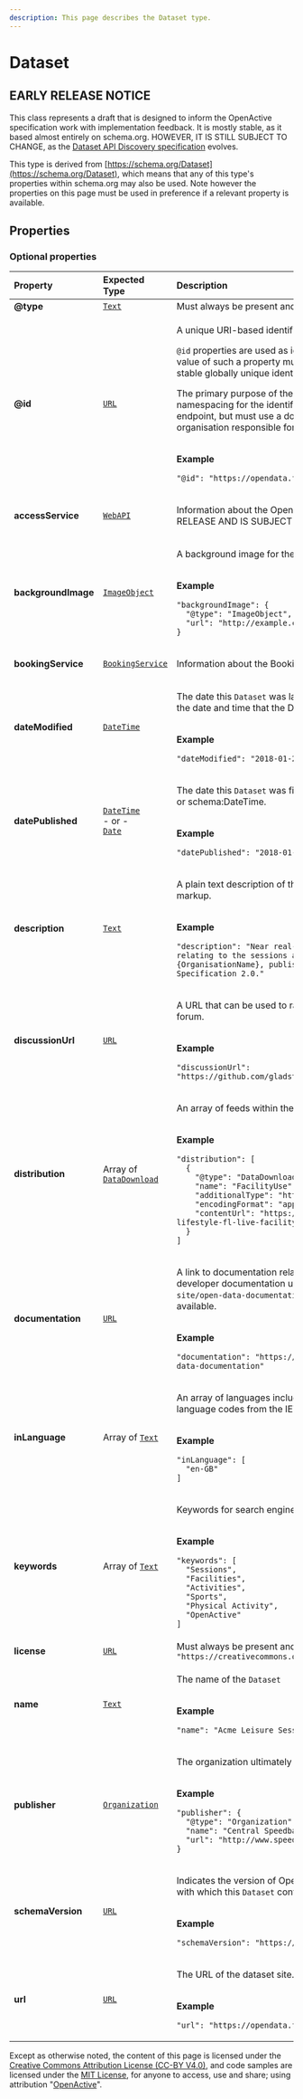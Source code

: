 ```yaml
---
description: This page describes the Dataset type.
---
```


# Dataset

## **EARLY RELEASE NOTICE**
This class represents a draft that is designed to inform the OpenActive specification work with implementation feedback. It is mostly stable, as it based almost entirely on schema.org.
HOWEVER, IT IS STILL SUBJECT TO CHANGE, as the [Dataset API Discovery specification](https://openactive.io/dataset-api-discovery/EditorsDraft/) evolves.

This type is derived from [https://schema.org/Dataset](https://schema.org/Dataset), which means that any of this type's properties within schema.org may also be used. Note however the properties on this page must be used in preference if a relevant property is available.

## **Properties**

### **Optional properties**
    
<table>
  <thead>
    <tr>
      <th style="text-align:left">Property</th>
      <th style="text-align:left">Expected Type</th>
      <th style="text-align:left">Description</th>
    </tr>
  </thead>
  <tbody>
    <tr>
      <td style="text-align:left"><b>@type</b></td>
      <td style="text-align:left">
        <a href="https://schema.org/Text"><code>Text</code></a>
      </td>
      <td style="text-align:left">
        Must always be present and set to <code>"@type": "Dataset"</code>
      </td>
    </tr>
    <tr>
      <td style="text-align:left"><b>@id</b></td>
      <td style="text-align:left">
        <a href="https://schema.org/URL"><code>URL</code></a>
      </td>
      <td style="text-align:left">
        <p>A unique URI-based identifier for the record.</p><p><code>@id</code> properties are used as identifiers for compatibility with JSON-LD. The value of such a property must always be an absolute URI that provides a stable globally unique identifier for the resource, as described in <a href="https://tools.ietf.org/html/rfc3986">RFC3986</a>.</p><p>The primary purpose of the URI format in this context is to provide natural namespacing for the identifier. Hence, the URI itself may not resolve to a valid endpoint, but must use a domain name controlled by the resource owner (the organisation responsible for the OpenActive open data feed).</p><p></br><b>Example</b></p><p><code>"@id": "https://opendata.fusion-lifestyle.com/OpenActive/"</code></p>
      </td>
    </tr>
    <tr>
      <td style="text-align:left"><b>accessService</b></td>
      <td style="text-align:left">
        <a href="https://developer.openactive.io/data-model/types/webapi"><code>WebAPI</code></a>
      </td>
      <td style="text-align:left">
        <p>Information about the Open Booking API. Note this property is in EARLY RELEASE AND IS SUBJECT TO CHANGE.</p>
      </td>
    </tr>
    <tr>
      <td style="text-align:left"><b>backgroundImage</b></td>
      <td style="text-align:left">
        <a href="https://developer.openactive.io/data-model/types/imageobject"><code>ImageObject</code></a>
      </td>
      <td style="text-align:left">
        <p>A background image for the <code>Dataset</code>.</p><p></br><b>Example</b></p><p><code>"backgroundImage": {<br/>&nbsp;&nbsp;&quot;@type&quot;:&nbsp;&quot;ImageObject&quot;,<br/>&nbsp;&nbsp;&quot;url&quot;:&nbsp;&quot;http://example.com/static/image/speedball_large.jpg&quot;<br/>}</code></p>
      </td>
    </tr>
    <tr>
      <td style="text-align:left"><b>bookingService</b></td>
      <td style="text-align:left">
        <a href="https://developer.openactive.io/data-model/types/bookingservice"><code>BookingService</code></a>
      </td>
      <td style="text-align:left">
        <p>Information about the Booking System or publishing platform</p>
      </td>
    </tr>
    <tr>
      <td style="text-align:left"><b>dateModified</b></td>
      <td style="text-align:left">
        <a href="https://schema.org/DateTime"><code>DateTime</code></a>
      </td>
      <td style="text-align:left">
        <p>The date this <code>Dataset</code> was last updated. For RPDE feeds this may simply be the date and time that the Dataset Site was rendered, which may be cached.</p><p></br><b>Example</b></p><p><code>"dateModified": "2018-01-27T12:00:00Z"</code></p>
      </td>
    </tr>
    <tr>
      <td style="text-align:left"><b>datePublished</b></td>
      <td style="text-align:left">
        <a href="https://schema.org/DateTime"><code>DateTime</code></a><br/> - or - <br/><a href="https://schema.org/Date"><code>Date</code></a>
      </td>
      <td style="text-align:left">
        <p>The date this <code>Dataset</code> was first published. Can be specified as a schema:Date or schema:DateTime.</p><p></br><b>Example</b></p><p><code>"datePublished": "2018-01-27T12:00:00Z"</code></p>
      </td>
    </tr>
    <tr>
      <td style="text-align:left"><b>description</b></td>
      <td style="text-align:left">
        <a href="https://schema.org/Text"><code>Text</code></a>
      </td>
      <td style="text-align:left">
        <p>A plain text description of the <code>Dataset</code>, which must not include HTML or other markup.</p><p></br><b>Example</b></p><p><code>"description": "Near real-time availability and rich descriptions relating to the sessions and facilities available from {OrganisationName}, published using the OpenActive Modelling Specification 2.0."</code></p>
      </td>
    </tr>
    <tr>
      <td style="text-align:left"><b>discussionUrl</b></td>
      <td style="text-align:left">
        <a href="https://schema.org/URL"><code>URL</code></a>
      </td>
      <td style="text-align:left">
        <p>A URL that can be used to raise issues related to the <code>Dataset</code> via a public forum.</p><p></br><b>Example</b></p><p><code>"discussionUrl": "https://github.com/gladstonemrm/FusionLifestyle/issues"</code></p>
      </td>
    </tr>
    <tr>
      <td style="text-align:left"><b>distribution</b></td>
      <td style="text-align:left">
        Array of <a href="https://developer.openactive.io/data-model/types/datadownload"><code>DataDownload</code></a>
      </td>
      <td style="text-align:left">
        <p>An array of feeds within the dataset</p><p></br><b>Example</b></p><p><code>"distribution": [<br/>&nbsp;&nbsp;{<br/>&nbsp;&nbsp;&nbsp;&nbsp;&quot;@type&quot;:&nbsp;&quot;DataDownload&quot;,<br/>&nbsp;&nbsp;&nbsp;&nbsp;&quot;name&quot;:&nbsp;&quot;FacilityUse&quot;,<br/>&nbsp;&nbsp;&nbsp;&nbsp;&quot;additionalType&quot;:&nbsp;&quot;https://openactive.io/FacilityUse&quot;,<br/>&nbsp;&nbsp;&nbsp;&nbsp;&quot;encodingFormat&quot;:&nbsp;&quot;application/vnd.openactive.rpde+json;&nbsp;version=1&quot;,<br/>&nbsp;&nbsp;&nbsp;&nbsp;&quot;contentUrl&quot;:&nbsp;&quot;https://opendata.leisurecloud.live/api/feeds/fusion-lifestyle-fl-live-facility-uses&quot;<br/>&nbsp;&nbsp;}<br/>]</code></p>
      </td>
    </tr>
    <tr>
      <td style="text-align:left"><b>documentation</b></td>
      <td style="text-align:left">
        <a href="https://schema.org/URL"><code>URL</code></a>
      </td>
      <td style="text-align:left">
        <p>A link to documentation related to the <code>Dataset</code>, or a link to the OpenActive developer documentation using <code>https://permalink.openactive.io/dataset-site/open-data-documentation</code> if no Dataset-specific documentation is available.</p><p></br><b>Example</b></p><p><code>"documentation": "https://permalink.openactive.io/dataset-site/open-data-documentation"</code></p>
      </td>
    </tr>
    <tr>
      <td style="text-align:left"><b>inLanguage</b></td>
      <td style="text-align:left">
        Array of <a href="https://schema.org/Text"><code>Text</code></a>
      </td>
      <td style="text-align:left">
        <p>An array of languages included in the Dataset's content. Please use one of the language codes from the IETF BCP 47 standard.</p><p></br><b>Example</b></p><p><code>"inLanguage": [<br/>&nbsp;&nbsp;&quot;en-GB&quot;<br/>]</code></p>
      </td>
    </tr>
    <tr>
      <td style="text-align:left"><b>keywords</b></td>
      <td style="text-align:left">
        Array of <a href="https://schema.org/Text"><code>Text</code></a>
      </td>
      <td style="text-align:left">
        <p>Keywords for search engine optimisation</p><p></br><b>Example</b></p><p><code>"keywords": [<br/>&nbsp;&nbsp;&quot;Sessions&quot;,<br/>&nbsp;&nbsp;&quot;Facilities&quot;,<br/>&nbsp;&nbsp;&quot;Activities&quot;,<br/>&nbsp;&nbsp;&quot;Sports&quot;,<br/>&nbsp;&nbsp;&quot;Physical&nbsp;Activity&quot;,<br/>&nbsp;&nbsp;&quot;OpenActive&quot;<br/>]</code></p>
      </td>
    </tr>
    <tr>
      <td style="text-align:left"><b>license</b></td>
      <td style="text-align:left">
        <a href="https://schema.org/URL"><code>URL</code></a>
      </td>
      <td style="text-align:left">
        Must always be present and set to <code>"license": "https://creativecommons.org/licenses/by/4.0/"</code>
      </td>
    </tr>
    <tr>
      <td style="text-align:left"><b>name</b></td>
      <td style="text-align:left">
        <a href="https://schema.org/Text"><code>Text</code></a>
      </td>
      <td style="text-align:left">
        <p>The name of the <code>Dataset</code></p><p></br><b>Example</b></p><p><code>"name": "Acme Leisure Sessions and Facilities"</code></p>
      </td>
    </tr>
    <tr>
      <td style="text-align:left"><b>publisher</b></td>
      <td style="text-align:left">
        <a href="https://developer.openactive.io/data-model/types/organization"><code>Organization</code></a>
      </td>
      <td style="text-align:left">
        <p>The organization ultimately responsible for this <code>Dataset</code>.</p><p></br><b>Example</b></p><p><code>"publisher": {<br/>&nbsp;&nbsp;&quot;@type&quot;:&nbsp;&quot;Organization&quot;,<br/>&nbsp;&nbsp;&quot;name&quot;:&nbsp;&quot;Central&nbsp;Speedball&nbsp;Association&quot;,<br/>&nbsp;&nbsp;&quot;url&quot;:&nbsp;&quot;http://www.speedball-world.com&quot;<br/>}</code></p>
      </td>
    </tr>
    <tr>
      <td style="text-align:left"><b>schemaVersion</b></td>
      <td style="text-align:left">
        <a href="https://schema.org/URL"><code>URL</code></a>
      </td>
      <td style="text-align:left">
        <p>Indicates the version of OpenActive Modelling Opportunity Data Specification with which this <code>Dataset</code> conforms, by specifying its URL.</p><p></br><b>Example</b></p><p><code>"schemaVersion": "https://openactive.io/modelling-opportunity-data/2.0/"</code></p>
      </td>
    </tr>
    <tr>
      <td style="text-align:left"><b>url</b></td>
      <td style="text-align:left">
        <a href="https://schema.org/URL"><code>URL</code></a>
      </td>
      <td style="text-align:left">
        <p>The URL of the dataset site.</p><p></br><b>Example</b></p><p><code>"url": "https://opendata.fusion-lifestyle.com/OpenActive/"</code></p>
      </td>
    </tr>
  </tbody>
</table>






Except as otherwise noted, the content of this page is licensed under the [Creative Commons Attribution License (CC-BY V4.0)](https://creativecommons.org/licenses/by/4.0/), and code samples are licensed under the [MIT License](https://opensource.org/licenses/MIT), for anyone to access, use and share; using attribution "[OpenActive](https://www.openactive.io/)".
